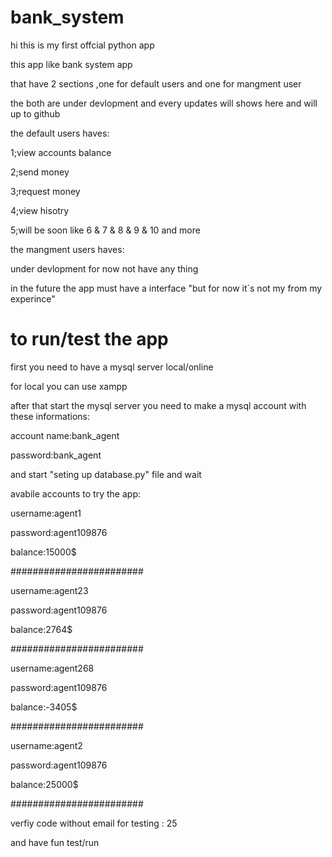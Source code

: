 # bank_system

hi this is my first offcial python app

this app like bank system app

that have 2 sections ,one for default users and one for mangment user

the both are under devlopment and every updates will shows here and will up to github

the default users haves:

1;view accounts balance

2;send money

3;request money

4;view hisotry

5;will be soon like 6 & 7 & 8 & 9 & 10 and more


the mangment users haves:

under devlopment for now not have any thing 

in the future the app must have a interface "but for now it`s not my from my experince"

# to run/test the app
first you need to have a mysql server local/online

for local you can use xampp

after that start the mysql server you need to make a mysql account with these informations:

account name:bank_agent

password:bank_agent

and start "seting up database.py" file and wait

avabile accounts to try the app:

username:agent1

password:agent109876

balance:15000$

########################

username:agent23

password:agent109876

balance:2764$

########################

username:agent268

password:agent109876

balance:-3405$

########################

username:agent2

password:agent109876

balance:25000$

########################

verfiy code without email for testing : 25

and have fun test/run

